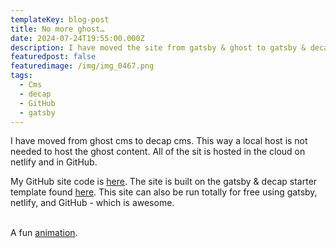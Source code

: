 ```yaml
---
templateKey: blog-post
title: No more ghost…
date: 2024-07-24T19:55:00.000Z
description: I have moved the site from gatsby & ghost to gatsby & decap cms.
featuredpost: false
featuredimage: /img/img_0467.png
tags:
  - Cms
  - decap
  - GitHub
  - gatsby
---
```

I have moved from ghost cms to decap cms.  This way a local host is not needed to host the ghost content.  All of the sit is hosted in the cloud on netlify and in GitHub.

My GitHub site code is [here](https://github.com/gdohmeier/thedohmeiers-gatsby-decap-cms/tree/main).   The site is built on the gatsby & decap starter template found [here](https://decapcms.org/docs/start-with-a-template/).  This site can also be run totally for free using gatsby, netlify, and GitHub - which is awesome.

\
A fun [animation](https://www.youtube.com/watch?v=iRIrk8xHhCM&t=22s).
